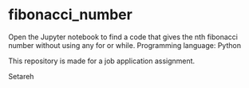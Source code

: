 # fibonacci_number

Open the Jupyter notebook to find a code that gives the nth fibonacci number without using any for or while.
Programming language: Python

This repository is made for a job application assignment.

Setareh
